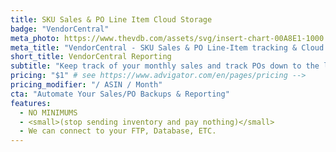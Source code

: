 ```yaml
---
title: SKU Sales & PO Line Item Cloud Storage
badge: "VendorCentral"
meta_photo: https://www.thevdb.com/assets/svg/insert-chart-00A8E1-1000.svg
meta_title: "VendorCentral - SKU Sales & PO Line-Item tracking & Cloud Storage"
short_title: VendorCentral Reporting
subtitle: "Keep track of your monthly sales and track POs down to the line-item."
pricing: "$1" # see https://www.advigator.com/en/pages/pricing -->
pricing_modifier: "/ ASIN / Month"
cta: "Automate Your Sales/PO Backups & Reporting"
features:
  - NO MINIMUMS
  - <small>(stop sending inventory and pay nothing)</small>
  - We can connect to your FTP, Database, ETC.
---
```

